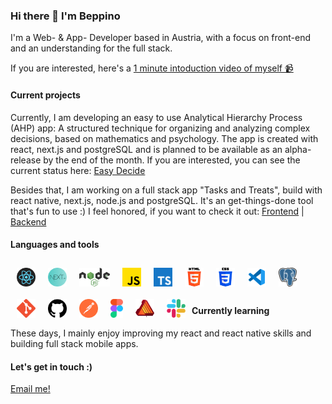### Hi there 👋 I'm Beppino

I'm a Web- & App- Developer based in Austria, with a focus on front-end and an understanding for the full stack.

If you are interested, here's a [ 1 minute intoduction video of myself 📹](https://www.dropbox.com/s/vkxsfa9ggi25ue2/Beppinos%20Pitch.mp4?dl=0) 

#### Current projects

Currently, I am developing an easy to use Analytical Hierarchy Process (AHP) app: A structured technique for organizing and analyzing complex decisions, based on mathematics and psychology. The app is created with react, next.js and postgreSQL and is planned to be available as an alpha-release by the end of the month. If you are interested, you can see the current status here: [Easy Decide](https://github.com/bdefner/easy-decision)

Besides that, I am working on a full stack app "Tasks and Treats", build with react native, next.js, node.js and postgreSQL. It's an get-things-done tool that's fun to use :) I feel honored, if you want to check it out: [Frontend](https://github.com/bdefner/tasks-and-treats-react-native-project) | [Backend](https://github.com/bdefner/tasks-and-treats-backend)

#### Languages and tools

<img align="left" alt="git" height="30" src="/icons/react.png" style="margin:10px"/>
<img align="left" alt="git" height="30" src="/icons/nextjs.png" style="float:left; margin:10px"/>
<img align="left" alt="git" height="30" src="/icons/nodejs.png" style="margin:10px"/>
<img align="left" alt="git" height="30" src="/icons/JS.png" style="margin:10px"/>
<img align="left" alt="git" height="30" src="/icons/TS.png" style="margin:10px"/>
<img align="left" alt="git" height="30" src="/icons/html5.png" style="margin:10px"/>
<img align="left" alt="git" height="30" src="/icons/css3.png" style="margin:10px"/>
<img align="left" alt="git" height="30" src="/icons/VSCode.png" style="margin:10px"/>
<img align="left" alt="git" height="30" src="/icons/postgres.png" style="margin:10px"/>
<img align="left" alt="git" height="30" src="/icons/git.png" style="margin:10px"/>
<img align="left" alt="git" height="30" src="/icons/github.png" style="margin:10px"/>
<img align="left" alt="git" height="30" src="/icons/postman.png" style="margin:10px"/>
<img align="left" alt="git" height="30" src="/icons/figmay.png" style="margin:10px"/>
<img align="left" alt="git" height="30" src="/icons/affinity.png" style="margin:10px"/>
<img align="left" alt="git" height="30" src="/icons/slack.png" style="margin:10px"/>

</br>
</br>
</br>

#### Currently learning

These days, I mainly enjoy improving my react and react native skills and building full stack mobile apps.

#### Let's get in touch :)

[Email me!](mailto:hallo@deona.at)

<!--
**bdefner/bdefner** is a ✨ _special_ ✨ repository because its `README.md` (this file) appears on your GitHub profile.

Here are some ideas to get you started:

- 🔭 I’m currently working on ...
- 🌱 I’m currently learning ...
- 👯 I’m looking to collaborate on ...
- 🤔 I’m looking for help with ...
- 💬 Ask me about ...
- 📫 How to reach me: ...
- 😄 Pronouns: ...
- ⚡ Fun fact: ...
-->
